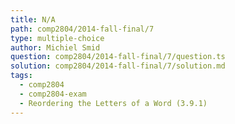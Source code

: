 ```yaml
---
title: N/A
path: comp2804/2014-fall-final/7
type: multiple-choice
author: Michiel Smid
question: comp2804/2014-fall-final/7/question.ts
solution: comp2804/2014-fall-final/7/solution.md
tags:
  - comp2804
  - comp2804-exam
  - Reordering the Letters of a Word (3.9.1)
---
```


